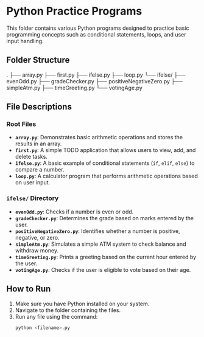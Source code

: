 # Python Practice Programs

This folder contains various Python programs designed to practice basic programming concepts such as conditional statements, loops, and user input handling.

## Folder Structure

. ├── array.py 
  ├── first.py
  ├── ifelse.py 
  ├── loop.py 
  └── ifelse/ 
    ├── evenOdd.py 
    ├── gradeChecker.py 
    ├── positiveNegativeZero.py 
    ├── simpleAtm.py 
    ├── timeGreeting.py 
    └── votingAge.py
## File Descriptions

### Root Files
- **`array.py`**: Demonstrates basic arithmetic operations and stores the results in an array.
- **`first.py`**: A simple TODO application that allows users to view, add, and delete tasks.
- **`ifelse.py`**: A basic example of conditional statements (`if`, `elif`, `else`) to compare a number.
- **`loop.py`**: A calculator program that performs arithmetic operations based on user input.

### `ifelse/` Directory
- **`evenOdd.py`**: Checks if a number is even or odd.
- **`gradeChecker.py`**: Determines the grade based on marks entered by the user.
- **`positiveNegativeZero.py`**: Identifies whether a number is positive, negative, or zero.
- **`simpleAtm.py`**: Simulates a simple ATM system to check balance and withdraw money.
- **`timeGreeting.py`**: Prints a greeting based on the current hour entered by the user.
- **`votingAge.py`**: Checks if the user is eligible to vote based on their age.

## How to Run

1. Make sure you have Python installed on your system.
2. Navigate to the folder containing the files.
3. Run any file using the command:
   ```bash
   python <filename>.py



